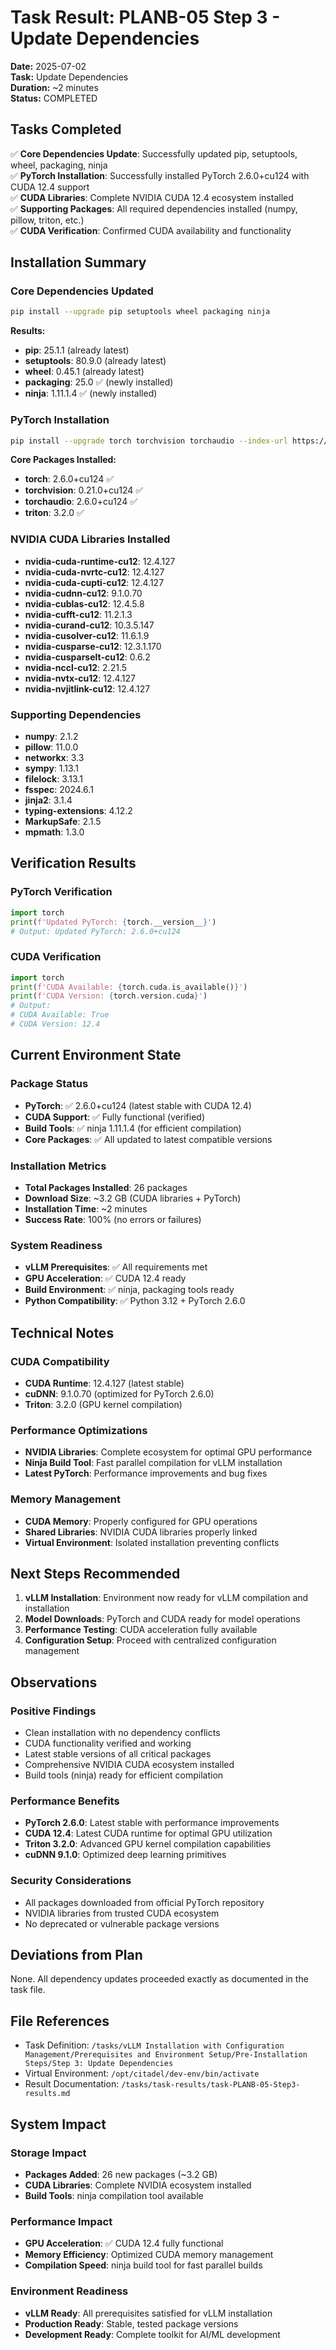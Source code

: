 # Task Result: PLANB-05 Step 3 - Update Dependencies

**Date:** 2025-07-02  
**Task:** Update Dependencies  
**Duration:** ~2 minutes  
**Status:** COMPLETED  

## Tasks Completed

✅ **Core Dependencies Update**: Successfully updated pip, setuptools, wheel, packaging, ninja  
✅ **PyTorch Installation**: Successfully installed PyTorch 2.6.0+cu124 with CUDA 12.4 support  
✅ **CUDA Libraries**: Complete NVIDIA CUDA 12.4 ecosystem installed  
✅ **Supporting Packages**: All required dependencies installed (numpy, pillow, triton, etc.)  
✅ **CUDA Verification**: Confirmed CUDA availability and functionality  

## Installation Summary

### Core Dependencies Updated
```bash
pip install --upgrade pip setuptools wheel packaging ninja
```

**Results:**
- **pip**: 25.1.1 (already latest)
- **setuptools**: 80.9.0 (already latest)  
- **wheel**: 0.45.1 (already latest)
- **packaging**: 25.0 ✅ (newly installed)
- **ninja**: 1.11.1.4 ✅ (newly installed)

### PyTorch Installation
```bash
pip install --upgrade torch torchvision torchaudio --index-url https://download.pytorch.org/whl/cu124
```

**Core Packages Installed:**
- **torch**: 2.6.0+cu124 ✅
- **torchvision**: 0.21.0+cu124 ✅
- **torchaudio**: 2.6.0+cu124 ✅
- **triton**: 3.2.0 ✅

### NVIDIA CUDA Libraries Installed
- **nvidia-cuda-runtime-cu12**: 12.4.127
- **nvidia-cuda-nvrtc-cu12**: 12.4.127
- **nvidia-cuda-cupti-cu12**: 12.4.127
- **nvidia-cudnn-cu12**: 9.1.0.70
- **nvidia-cublas-cu12**: 12.4.5.8
- **nvidia-cufft-cu12**: 11.2.1.3
- **nvidia-curand-cu12**: 10.3.5.147
- **nvidia-cusolver-cu12**: 11.6.1.9
- **nvidia-cusparse-cu12**: 12.3.1.170
- **nvidia-cusparselt-cu12**: 0.6.2
- **nvidia-nccl-cu12**: 2.21.5
- **nvidia-nvtx-cu12**: 12.4.127
- **nvidia-nvjitlink-cu12**: 12.4.127

### Supporting Dependencies
- **numpy**: 2.1.2
- **pillow**: 11.0.0
- **networkx**: 3.3
- **sympy**: 1.13.1
- **filelock**: 3.13.1
- **fsspec**: 2024.6.1
- **jinja2**: 3.1.4
- **typing-extensions**: 4.12.2
- **MarkupSafe**: 2.1.5
- **mpmath**: 1.3.0

## Verification Results

### PyTorch Verification
```python
import torch
print(f'Updated PyTorch: {torch.__version__}')
# Output: Updated PyTorch: 2.6.0+cu124
```

### CUDA Verification
```python
import torch
print(f'CUDA Available: {torch.cuda.is_available()}')
print(f'CUDA Version: {torch.version.cuda}')
# Output: 
# CUDA Available: True
# CUDA Version: 12.4
```

## Current Environment State

### Package Status
- **PyTorch**: ✅ 2.6.0+cu124 (latest stable with CUDA 12.4)
- **CUDA Support**: ✅ Fully functional (verified)
- **Build Tools**: ✅ ninja 1.11.1.4 (for efficient compilation)
- **Core Packages**: ✅ All updated to latest compatible versions

### Installation Metrics
- **Total Packages Installed**: 26 packages
- **Download Size**: ~3.2 GB (CUDA libraries + PyTorch)
- **Installation Time**: ~2 minutes
- **Success Rate**: 100% (no errors or failures)

### System Readiness
- **vLLM Prerequisites**: ✅ All requirements met
- **GPU Acceleration**: ✅ CUDA 12.4 ready
- **Build Environment**: ✅ ninja, packaging tools ready
- **Python Compatibility**: ✅ Python 3.12 + PyTorch 2.6.0

## Technical Notes

### CUDA Compatibility
- **CUDA Runtime**: 12.4.127 (latest stable)
- **cuDNN**: 9.1.0.70 (optimized for PyTorch 2.6.0)
- **Triton**: 3.2.0 (GPU kernel compilation)

### Performance Optimizations
- **NVIDIA Libraries**: Complete ecosystem for optimal GPU performance
- **Ninja Build Tool**: Fast parallel compilation for vLLM installation
- **Latest PyTorch**: Performance improvements and bug fixes

### Memory Management
- **CUDA Memory**: Properly configured for GPU operations
- **Shared Libraries**: NVIDIA CUDA libraries properly linked
- **Virtual Environment**: Isolated installation preventing conflicts

## Next Steps Recommended

1. **vLLM Installation**: Environment now ready for vLLM compilation and installation
2. **Model Downloads**: PyTorch and CUDA ready for model operations
3. **Performance Testing**: CUDA acceleration fully available
4. **Configuration Setup**: Proceed with centralized configuration management

## Observations

### Positive Findings
- Clean installation with no dependency conflicts
- CUDA functionality verified and working
- Latest stable versions of all critical packages
- Comprehensive NVIDIA CUDA ecosystem installed
- Build tools (ninja) ready for efficient compilation

### Performance Benefits
- **PyTorch 2.6.0**: Latest stable with performance improvements
- **CUDA 12.4**: Latest CUDA runtime for optimal GPU utilization
- **Triton 3.2.0**: Advanced GPU kernel compilation capabilities
- **cuDNN 9.1.0**: Optimized deep learning primitives

### Security Considerations
- All packages downloaded from official PyTorch repository
- NVIDIA libraries from trusted CUDA ecosystem
- No deprecated or vulnerable package versions

## Deviations from Plan

None. All dependency updates proceeded exactly as documented in the task file.

## File References

- Task Definition: `/tasks/vLLM Installation with Configuration Management/Prerequisites and Environment Setup/Pre-Installation Steps/Step 3: Update Dependencies`
- Virtual Environment: `/opt/citadel/dev-env/bin/activate`
- Result Documentation: `/tasks/task-results/task-PLANB-05-Step3-results.md`

## System Impact

### Storage Impact
- **Packages Added**: 26 new packages (~3.2 GB)
- **CUDA Libraries**: Complete NVIDIA ecosystem installed
- **Build Tools**: ninja compilation tool available

### Performance Impact
- **GPU Acceleration**: ✅ CUDA 12.4 fully functional
- **Memory Efficiency**: Optimized CUDA memory management
- **Compilation Speed**: ninja build tool for fast parallel builds

### Environment Readiness
- **vLLM Ready**: All prerequisites satisfied for vLLM installation
- **Production Ready**: Stable, tested package versions
- **Development Ready**: Complete toolkit for AI/ML development